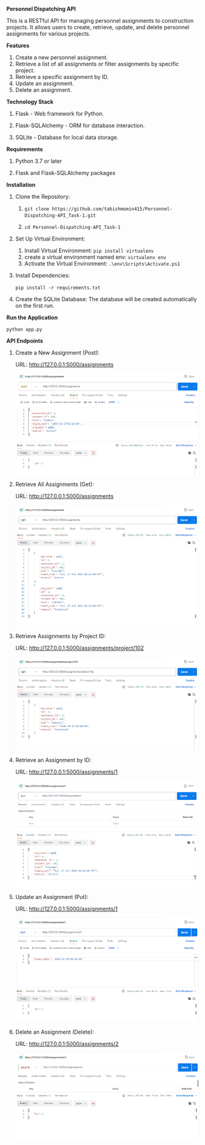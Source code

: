 **Personnel Dispatching API**

This is a RESTful API for managing personnel assignments to construction projects. It allows users to create, retrieve, update, and delete personnel assignments for various projects.

**Features**

1) Create a new personnel assignment.
2) Retrieve a list of all assignments or filter assignments by specific project.
3) Retrieve a specific assignment by ID.
4) Update an assignment.
5) Delete an assignment.

**Technology Stack**

1) Flask - Web framework for Python.

2) Flask-SQLAlchemy - ORM for database interaction.

3) SQLite - Database for local data storage.

**Requirements**

1) Python 3.7 or later

2) Flask and Flask-SQLAlchemy packages

**Installation**
1) Clone the Repository:

    1) ``` git clone https://github.com/tabishmomin415/Personnel-Dispatching-API_Task-1.git ```
   
    2) ``` cd Personnel-Dispatching-API_Task-1 ```

3) Set Up Virtual Environment:

    1) Install Virtual Environment:
       ```pip install virtualenv ``` 
    2) create a virtual environment named env:
       ```virtualenv env```
    3) Activate the Virtual Environment:
       ```.\env\Scripts\Activate.ps1```

4) Install Dependencies:

    ```pip install -r requirements.txt```

5) Create the SQLite Database: The database will be created automatically on the first run.

**Run the Application**
    
    python app.py

**API Endpoints**

1) Create a New Assignment (Post):

    URL: http://127.0.0.1:5000/assignments

    ![Create a new assignment](image1.png)

2) Retrieve All Assignments (Get):
 
    URL: http://127.0.0.1:5000/assignments

    ![Get all the assignment](image2.png)

3) Retrieve Assignments by Project ID:
 
    URL: http://127.0.0.1:5000/assignments/project/102

    ![Get assignment by project Id](image3.png)

4) Retrieve an Assignment by ID:

    URL: http://127.0.0.1:5000/assignments/1

    ![Get assignment by Id](image4.png)

5) Update an Assignment (Put):

    URL: http://127.0.0.1:5000/assignments/1

    ![Update the assignment](image5.png)

6) Delete an Assignment (Delete):

    URL: http://127.0.0.1:5000/assignments/2

    ![Delete an assignment](image6.png)

